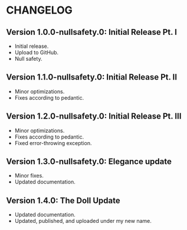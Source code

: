 # CHANGELOG

## Version 1.0.0-nullsafety.0: Initial Release Pt. I

- Initial release.
- Upload to GitHub.
- Null safety.

## Version 1.1.0-nullsafety.0: Initial Release Pt. II

- Minor optimizations.
- Fixes according to pedantic.

## Version 1.2.0-nullsafety.0: Initial Release Pt. III

- Minor optimizations.
- Fixes according to pedantic.
- Fixed error-throwing exception.

## Version 1.3.0-nullsafety.0: Elegance update

- Minor fixes.
- Updated documentation.

## Version 1.4.0: The Doll Update

- Updated documentation.
- Updated, published, and uploaded under my new name.
